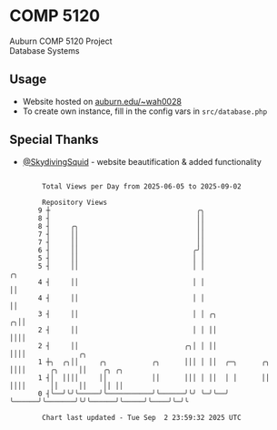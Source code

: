 # COMP 5120
Auburn COMP 5120 Project  
Database Systems

## Usage
- Website hosted on [auburn.edu/~wah0028](https://webhome.auburn.edu/~wah0028/)
- To create own instance, fill in the config vars in `src/database.php`

## Special Thanks
- [@SkydivingSquid](https://github.com/SkydivingSquid) - website beautification & added functionality

```

        Total Views per Day from 2025-06-05 to 2025-09-02

        Repository Views
       9 ┼                                    ╭╮
       8 ┤                                    ││
       8 ┤     ╭╮                             ││
       7 ┤     ││                             ││
       7 ┤     ││                             ││
       6 ┤     ││                            ╭╯│
       5 ┤     ││                            │ │
       5 ┤     ││                            │ │                         ╭╮
       4 ┤     ││                            │ │                         ││
       4 ┤     ││                            │ │                         ││
       3 ┤     ││                            │ │ ╭╮                    ╭╮││
       2 ┤     ││                            │ │ ││                    ││││
       2 ┤     ││                          ╭╮│ │ ││                    ││││             ╭╮
       1 ┼╮  ╭╮││     ╭╮           ╭╮      │││ │ ││  ╭─╮      ╭╮       ││││      ╭╮     ││    ╭╮ ╭╮
       1 ┤│  ││││     ││           ││      │││ │ ││  │ │      ││       ││││      ││     ││    ││ ││
       0 ┤╰──╯╰╯╰─────╯╰───────────╯╰──────╯╰╯ ╰─╯╰──╯ ╰──────╯╰───────╯╰╯╰──────╯╰─────╯╰────╯╰─╯╰

        Chart last updated - Tue Sep  2 23:59:32 2025 UTC
        
```
